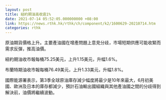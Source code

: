 ```yaml
---
layout: post
title: 紐約期油高收逾1%
date: 2021-07-14 05:52:05.000000000 +08:00
link: https://news.rthk.hk/rthk/ch/component/k2/1600629-20210714.htm
categories: rthk
---
```


原油期貨價格上升。主要產油國在增產問題上意見分歧，市場短期供應可能收緊而需求反彈，推高油價。

紐約期油收市報每桶75.25美元，上升1.15美元，升幅1.6%。

布蘭特期油收市報每桶76.49美元，上升1.33美元，升幅1.8%。

國際能源署表示，第3季全球原油庫存減少幅度將最少是10年來最大，6月初美國、歐洲及日本的庫存都減少，預計石油輸出國組織與其他產油國之間的分歧得到解決前，油價將繼續波動。
